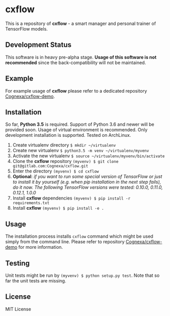 # cxflow

This is a repository of **cxflow** - a smart manager and personal trainer of TensorFlow models.

## Development Status
This software is in heavy pre-alpha stage.
**Usage of this software is not recommended** since the back-compatibility will not be maintained.

## Example
For example usage of **cxflow** please refer to a dedicated repository [Cognexa/cxflow-demo](https://gitlab.com/Cognexa/cxflow-demo).

## Installation
So far, **Python 3.5** is required. Support of Python 3.6 and newer will be provided soon.
Usage of virtual environment is recommended.
Only development installation is supported.
Tested on ArchLinux.

1. Create virtualenv directory `$ mkdir ~/virtualenv`
2. Create new virtualenv `$ python3.5 -m venv ~/virtualenv/myvenv`
3. Activate the new virtualenv `$ source ~/virtualenv/myvenv/bin/activate`
4. Clone the **cxflow** repository `(myvenv) $ git clone git@gitlab.com:Cognexa/cxflow.git`
5. Enter the directory `(myvenv) $ cd cxflow`
6. **Optional**: *if you want to run some special version of TensorFlow or just to install it by yourself (e.g. when pip installation in the next step fails), do it now. The following TensorFlow versions were tested: 0.10.0, 0.11.0, 0.12.1, 1.0.0*
7. Install **cxflow** dependencies `(myvenv) $ pip install -r requirements.txt`
8. Install **cxflow**  `(myvenv) $ pip install -e .`

## Usage
The installation process installs `cxflow` command which might be used simply from the command line.
Please refer to repository [Cognexa/cxflow-demo](https://gitlab.com/Cognexa/cxflow-demo) for more information.

## Testing
Unit tests might be run by `(myvenv) $ python setup.py test`.
Note that so far the unit tests are missing.

## License
MIT License
